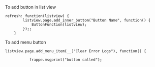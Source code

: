 To add button in list view
```
refresh: function(listview) {
        listview.page.add_inner_button("Button Name", function() {
            ButtonFunction(listview);
        });;
    }
 ```
 To add menu button 
 ```
 listview.page.add_menu_item(__("Clear Error Logs"), function() {

			frappe.msgprint("button called");
   ```
    
